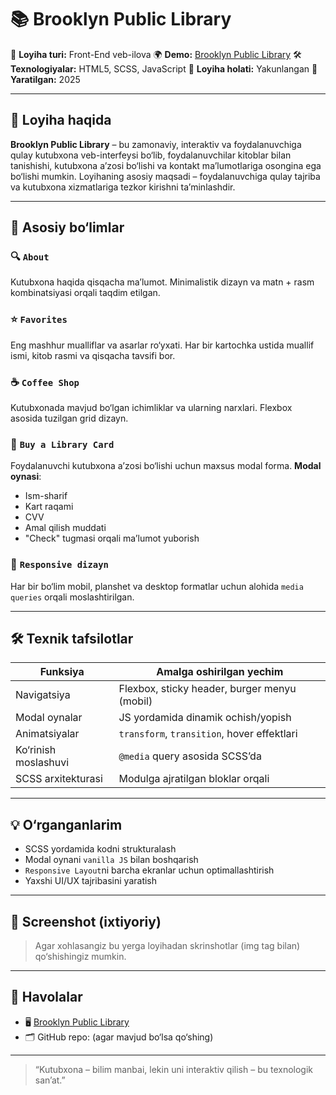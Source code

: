 # 📚 Brooklyn Public Library

🎨 **Loyiha turi:** Front-End veb-ilova
🌍 **Demo:** [Brooklyn Public Library](https://fluffy-khapse-3b2506.netlify.app/#favorites)
🛠 **Texnologiyalar:** HTML5, SCSS, JavaScript
📁 **Loyiha holati:** Yakunlangan
📅 **Yaratilgan:** 2025

---

## 🧾 Loyiha haqida

**Brooklyn Public Library** – bu zamonaviy, interaktiv va foydalanuvchiga qulay kutubxona veb-interfeysi bo‘lib, foydalanuvchilar kitoblar bilan tanishishi, kutubxona a’zosi bo‘lishi va kontakt ma’lumotlariga osongina ega bo‘lishi mumkin. Loyihaning asosiy maqsadi – foydalanuvchiga qulay tajriba va kutubxona xizmatlariga tezkor kirishni ta’minlashdir.

---

## 🧩 Asosiy bo‘limlar

### 🔍 `About`

Kutubxona haqida qisqacha ma’lumot. Minimalistik dizayn va matn + rasm kombinatsiyasi orqali taqdim etilgan.

### ⭐ `Favorites`

Eng mashhur mualliflar va asarlar ro‘yxati. Har bir kartochka ustida muallif ismi, kitob rasmi va qisqacha tavsifi bor.

### ☕ `Coffee Shop`

Kutubxonada mavjud bo‘lgan ichimliklar va ularning narxlari. Flexbox asosida tuzilgan grid dizayn.

### 🧾 `Buy a Library Card`

Foydalanuvchi kutubxona a’zosi bo‘lishi uchun maxsus modal forma.
**Modal oynasi**:

- Ism-sharif
- Kart raqami
- CVV
- Amal qilish muddati
- "Check" tugmasi orqali ma’lumot yuborish

### 📱 `Responsive dizayn`

Har bir bo‘lim mobil, planshet va desktop formatlar uchun alohida `media queries` orqali moslashtirilgan.

---

## 🛠 Texnik tafsilotlar

| Funksiya             | Amalga oshirilgan yechim                     |
| -------------------- | -------------------------------------------- |
| Navigatsiya          | Flexbox, sticky header, burger menyu (mobil) |
| Modal oynalar        | JS yordamida dinamik ochish/yopish           |
| Animatsiyalar        | `transform`, `transition`, hover effektlari  |
| Ko‘rinish moslashuvi | `@media` query asosida SCSS’da               |
| SCSS arxitekturasi   | Modulga ajratilgan bloklar orqali            |

---

## 💡 O‘rganganlarim

- SCSS yordamida kodni strukturalash
- Modal oynani `vanilla JS` bilan boshqarish
- `Responsive Layout`ni barcha ekranlar uchun optimallashtirish
- Yaxshi UI/UX tajribasini yaratish

---

## 📸 Screenshot (ixtiyoriy)

> Agar xohlasangiz bu yerga loyihadan skrinshotlar (img tag bilan) qo‘shishingiz mumkin.

---

## 🔗 Havolalar

- 🖥 [Brooklyn Public Library](https://fluffy-khapse-3b2506.netlify.app)
- 🗂 GitHub repo: (agar mavjud bo‘lsa qo‘shing)

---

> “Kutubxona – bilim manbai, lekin uni interaktiv qilish – bu texnologik san’at.”
